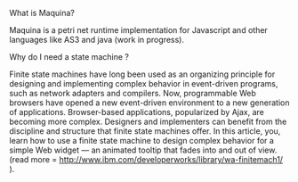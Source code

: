 What is Maquina?

Maquina is a petri net runtime implementation for Javascript and other languages like AS3 and java (work in progress).


Why do I need a state machine ?

Finite state machines have long been used as an organizing principle for designing and implementing complex behavior in event-driven programs, such as network adapters and compilers. Now, programmable Web browsers have opened a new event-driven environment to a new generation of applications. Browser-based applications, popularized by Ajax, are becoming more complex. Designers and implementers can benefit from the discipline and structure that finite state machines offer. In this article, you, learn how to use a finite state machine to design complex behavior for a simple Web widget — an animated tooltip that fades into and out of view. (read more = http://www.ibm.com/developerworks/library/wa-finitemach1/ ).